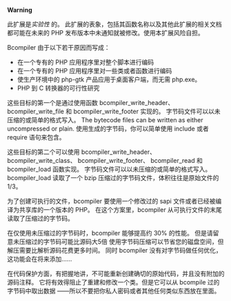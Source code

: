 **Warning**

此扩展是*实验性* 的。
此扩展的表象，包括其函数名称以及其他此扩展的相关文档都可能在未来的 PHP
发布版本中未通知就被修改。使用本扩展风险自担。

Bcompiler 由于以下若干原因而写成：

-   在一个专有的 PHP 应用程序里对整个脚本进行编码
-   在一个专有的 PHP 应用程序里对一些类或者函数进行编码
-   使生产环境中的 php-gtk 产品应用于桌面客户端，而无需 php.exe。
-   PHP 到 C 转换器的可行性研究

这些目标的第一个是通过使用函数 <span
class="function">bcompiler\_write\_header</span>、 <span
class="function">bcompiler\_write\_file</span> 和 <span
class="function">bcompiler\_write\_footer</span> 实现的。
字节码文件可以以未压缩的或简单的格式写入。 The bytecode files can be
written as either uncompressed or plain.
使用生成的字节码，你可以简单使用 include 或者 require 语句来包含。

这些目标的第二个可以使用 <span
class="function">bcompiler\_write\_header</span>、 <span
class="function">bcompiler\_write\_class</span>、 <span
class="function">bcompiler\_write\_footer</span>、 <span
class="function">bcompiler\_read</span> 和 <span
class="function">bcompiler\_load</span> 函数实现。
字节码文件可以以未压缩的或简单的格式写入。 <span
class="function">bcompiler\_load</span> 读取了一个 bzip
压缩过的字节码文件，体积往往是原始文件的 1/3。

为了创建可执行的文件，bcompiler 要使用一个修改过的 sapi
文件或者已经被编译为共享库的一个版本的 PHP。 在这个方案里，bcompiler
从可执行文件的末尾读取了压缩过的字节码。

在仅使用未压缩过的字节码时，bcompiler 能够提高约 30% 的性能。
但是请留意未压缩过的字节码可能比源码大5倍
使用字节码压缩可以节省您的磁盘空间，但解压需要比解析源码花费更多时间。
同时 bcompiler 没有对字节码做任何优化，这功能会在将来添加……

在代码保护方面，有把握地讲，不可能重新创建确切的原始代码，并且没有附加的源码注释。
它将有效得阻止了重建和修改一个类。但是它可以从 bcompile
过的字节码中取出数据
——所以不要把你私人密码或者其他任何类似东西放在里面。
